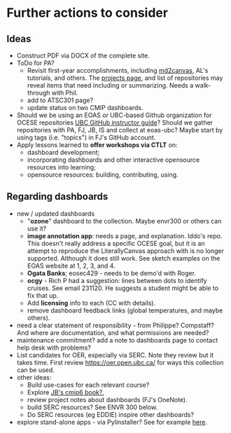 # Further actions to consider

## Ideas

* Construct PDF via DOCX of the complete site.
* ToDo for PA?
  * Revisit first-year accomplishments, including [md2canvas](https://github.com/eoas-ubc/md2canvas), AL's tutorials, and others. The [projects page](https://github.com/orgs/eoas-ubc/projects/1), and list of repositories may reveal items that need including or summarizing. Needs a walk-through with Phil.
  * add to ATSC301 page?
  * update status on two CMIP dashboards.
* Should we be using an EOAS or UBC-based Github organization for OCESE repositories [UBC GitHub instructor guide](https://lthub.ubc.ca/guides/github-instructor-guide/)? Should we gather repositories with PA, FJ, JB, IS and collect at eoas-ubc? Maybe start by using tags (i.e. "topics") in FJ's GitHub account.
* Apply lessons learned to **offer workshops via CTLT** on:
  * dashboard development;
  * incorporating dashboards and other interactive opensource resources into learning;
  * opensource resources: building, contributing, using.

## Regarding dashboards

* new / updated dashboards
  * "**ozone**" dashboard to the collection. Maybe envr300 or others can use it?
  * **image annotation app**: needs a page, and explanation. Iddo's repo. This doesn't really address a specific OCESE goal, but it is an attempt to reproduce the LiterallyCanvas approach with is no longer supported. Although it does still work. See sketch examples on the EOAS website at 1, 2, 3, and 4.
  * **Ogata Banks**; eosec429 - needs to be demo'd with Roger.
  * **ocgy** - Rich P had a suggestion: lines between dots to identify cruises. See email 231120. He suggests a student might be able to fix that up.
  * Add **licensing** info to each (CC with details).
  * remove dashboard feedback links (global temperatures, and maybe others).
* need a clear statement of responsibility - from Philippe? Compstaff? And where are documentation, and what permissions are needed?
* maintenance commitment? add a note to dashboards page to contact help desk with problems?
* List candidates for OER, especially via SERC. Note they review but it takes time. First review https://oer.open.ubc.ca/ for ways this collection can be used.
* other ideas:
  * Build use-cases for each relevant course?
  * Explore [JB's cmip6 book?](https://github.com/fhmjones/cmip6_book),
  * review project notes about dashboards (FJ's OneNote).
  * build SERC resources? See ENVR 300 below.
  * Do SERC resources (eg EDDIE) inspire other dashboards?
* explore stand-alone apps - via PyIinstaller? See for example [here](https://www.mssqltips.com/sqlservertip/7608/python-executable-standalone-application/).
